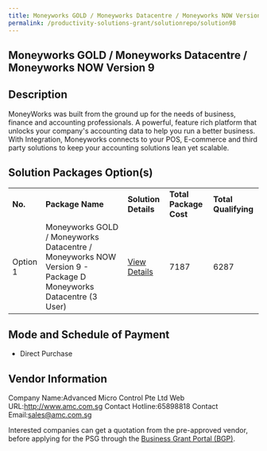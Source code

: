 ```yaml
---
title: Moneyworks GOLD / Moneyworks Datacentre / Moneyworks NOW Version 9
permalink: /productivity-solutions-grant/solutionrepo/solution98
---
```


## Moneyworks GOLD / Moneyworks Datacentre / Moneyworks NOW Version 9

## Description

MoneyWorks was built from the ground up for the needs of business, finance and accounting professionals. A powerful, feature rich platform that unlocks your company's accounting data to help you run a better business. With Integration, Moneyworks connects to your POS, E-commerce and third party solutions to keep your accounting solutions lean yet scalable.

## Solution Packages Option(s)

<table>
<tr>
<td><b>No.</b></td>
<td><b>Package Name</b></td>
<td><b>Solution Details</b></td>
<td><b>Total Package Cost</b></td>
<td><b>Total Qualifying</b></td>
</tr>
<tr>
<td>Option 1</td>
<td>Moneyworks GOLD / Moneyworks Datacentre / Moneyworks NOW Version 9 - Package D Moneyworks Datacentre (3 User)</td>
<td><a href='https://www.gobusiness.gov.sg/images/psg/Desensitised_Advanced_Micro_Control_Annex_3_CR_wef_9_Dec_2021_Part_4.pdf'>View Details</a></td>
<td>7187</td>
<td>6287</td>
</tr>
</table>

## Mode and Schedule of Payment

 - Direct Purchase

## Vendor Information

 Company Name:Advanced Micro Control Pte Ltd 
Web URL:http://www.amc.com.sg 
Contact Hotline:65898818 
Contact Email:sales@amc.com.sg 


Interested companies can get a quotation from the pre-approved vendor, before applying for the PSG through the <a href='https://www.businessgrants.gov.sg/'>Business Grant Portal (BGP)</a>.

<script src="/jquery/resize-tables.js"></script>
